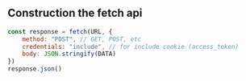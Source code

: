 ## Construction the fetch api

```JavaScript
const response = fetch(URL, {
    method: "POST", // GET, POST, etc
    credentials: "include", // for include cookie (access_token)
    body: JSON.stringify(DATA)
})
response.json()
```
